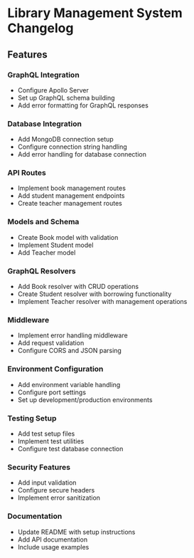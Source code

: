 # Library Management System Changelog

## Features

### GraphQL Integration

- Configure Apollo Server
- Set up GraphQL schema building
- Add error formatting for GraphQL responses

### Database Integration

- Add MongoDB connection setup
- Configure connection string handling
- Add error handling for database connection

### API Routes

- Implement book management routes
- Add student management endpoints
- Create teacher management routes

### Models and Schema

- Create Book model with validation
- Implement Student model
- Add Teacher model

### GraphQL Resolvers

- Add Book resolver with CRUD operations
- Create Student resolver with borrowing functionality
- Implement Teacher resolver with management operations

### Middleware

- Implement error handling middleware
- Add request validation
- Configure CORS and JSON parsing

### Environment Configuration

- Add environment variable handling
- Configure port settings
- Set up development/production environments

### Testing Setup

- Add test setup files
- Implement test utilities
- Configure test database connection

### Security Features

- Add input validation
- Configure secure headers
- Implement error sanitization

### Documentation

- Update README with setup instructions
- Add API documentation
- Include usage examples
